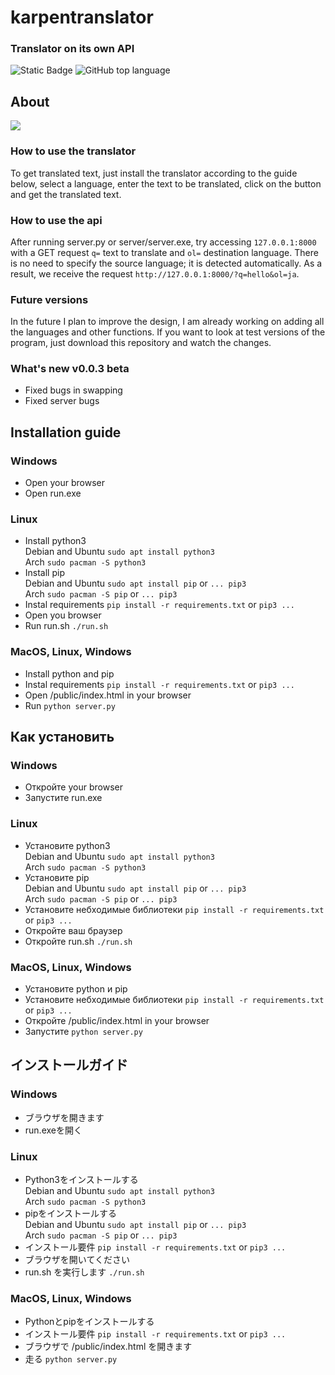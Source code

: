 # karpentranslator
### Translator on its own API
![Static Badge](https://img.shields.io/badge/karpen-karpentranslator-karpentranslator)
![GitHub top language](https://img.shields.io/github/languages/top/karpen-dev/karpentranslator)

## About
<img src="https://i.imgur.com/bHZ5K3A.png" />

### How to use the translator
To get translated text, just install the translator according to the guide below, select a language, enter the text to be translated, click on the button and get the translated text.

### How to use the api
After running server.py or server/server.exe, try accessing ```127.0.0.1:8000``` with a GET request ```q=``` text to translate and ```ol=``` destination language. There is no need to specify the source language; it is detected automatically. As a result, we receive the request ```http://127.0.0.1:8000/?q=hello&ol=ja```.

### Future versions
In the future I plan to improve the design, I am already working on adding all the languages ​​and other functions. If you want to look at test versions of the program, just download this repository and watch the changes.

### What's new v0.0.3 beta
-  Fixed bugs in swapping
-  Fixed server bugs

## Installation guide
### Windows
-  Open your browser
-  Open run.exe
### Linux
-  Install python3  
   Debian and Ubuntu ```sudo apt install python3```    
   Arch ```sudo pacman -S python3```      
-  Install pip   
   Debian and Ubuntu ```sudo apt install pip``` or ```... pip3```    
   Arch ```sudo pacman -S pip``` or ```... pip3```   
-  Instal requirements ```pip install -r requirements.txt``` or ```pip3 ...```    
-  Open you browser   
-  Run run.sh ```./run.sh```   
### MacOS, Linux, Windows
-  Install python and pip
-  Instal requirements ```pip install -r requirements.txt``` or ```pip3 ...```   
-  Open /public/index.html in your browser    
-  Run ```python server.py```

## Как установить
### Windows
-  Откройте your browser
-  Запустите run.exe
### Linux
-  Установите python3  
   Debian and Ubuntu ```sudo apt install python3```    
   Arch ```sudo pacman -S python3```      
-  Установите pip   
   Debian and Ubuntu ```sudo apt install pip``` or ```... pip3```    
   Arch ```sudo pacman -S pip``` or ```... pip3```   
-  Установите небходимые библиотеки ```pip install -r requirements.txt``` or ```pip3 ...```    
-  Откройте ваш браузер   
-  Откройте run.sh ```./run.sh```   
### MacOS, Linux, Windows
-  Установите python и pip
-  Установите небходимые библиотеки ```pip install -r requirements.txt``` or ```pip3 ...```   
-  Откройте /public/index.html in your browser    
-  Запустите ```python server.py```   

## インストールガイド
### Windows
-  ブラウザを開きます
-  run.exeを開く
### Linux
-  Python3をインストールする  
   Debian and Ubuntu ```sudo apt install python3```    
   Arch ```sudo pacman -S python3```      
-  pipをインストールする   
   Debian and Ubuntu ```sudo apt install pip``` or ```... pip3```    
   Arch ```sudo pacman -S pip``` or ```... pip3```   
-  インストール要件 ```pip install -r requirements.txt``` or ```pip3 ...```    
-  ブラウザを開いてください   
-  run.sh を実行します ```./run.sh```   
### MacOS, Linux, Windows
-  Pythonとpipをインストールする
-  インストール要件 ```pip install -r requirements.txt``` or ```pip3 ...```   
-  ブラウザで /public/index.html を開きます    
-  走る ```python server.py```